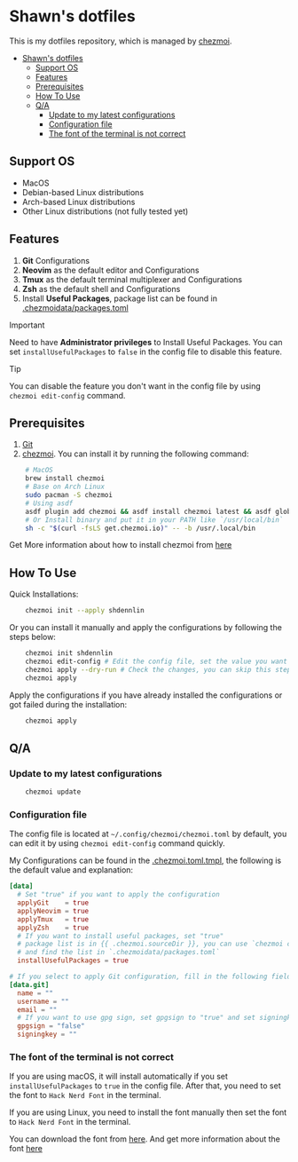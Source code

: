 # Shawn's dotfiles

This is my dotfiles repository, which is managed by [chezmoi](https://www.chezmoi.io/).

- [Shawn's dotfiles](#shawns-dotfiles)
  - [Support OS](#support-os)
  - [Features](#features)
  - [Prerequisites](#prerequisites)
  - [How To Use](#how-to-use)
  - [Q/A](#qa)
    - [Update to my latest configurations](#update-to-my-latest-configurations)
    - [Configuration file](#configuration-file)
    - [The font of the terminal is not correct](#the-font-of-the-terminal-is-not-correct)

## Support OS

- MacOS
- Debian-based Linux distributions
- Arch-based Linux distributions
- Other Linux distributions (not fully tested yet)

## Features

1. **Git** Configurations
2. **Neovim** as the default editor and Configurations
3. **Tmux** as the default terminal multiplexer and Configurations
4. **Zsh** as the default shell and Configurations
5. Install **Useful Packages**, package list can be found in [.chezmoidata/packages.toml](./.chezmoidata/packages.toml)

> [!IMPORTANT]  
> Need to have **Administrator privileges** to Install Useful Packages.
> You can set `installUsefulPackages` to `false` in the config file to disable this feature.

> [!TIP]
> You can disable the feature you don't want in the config file by using `chezmoi edit-config` command.

## Prerequisites

1. [Git](https://git-scm.com/)
2. [chezmoi](https://www.chezmoi.io/). You can install it by running the following command:

```bash
    # MacOS
    brew install chezmoi
    # Base on Arch Linux
    sudo pacman -S chezmoi
    # Using asdf
    asdf plugin add chezmoi && asdf install chezmoi latest && asdf global chezmoi latest
    # Or Install binary and put it in your PATH like `/usr/local/bin`
    sh -c "$(curl -fsLS get.chezmoi.io)" -- -b /usr/.local/bin
```

Get More information about how to install chezmoi from [here](https://www.chezmoi.io/install/)

## How To Use

Quick Installations:

```bash
    chezmoi init --apply shdennlin
```

Or you can install it manually and apply the configurations by following the steps below:

```bash
    chezmoi init shdennlin
    chezmoi edit-config # Edit the config file, set the value you want
    chezmoi apply --dry-run # Check the changes, you can skip this step if you want
    chezmoi apply
```

Apply the configurations if you have already installed the configurations or got failed during the installation:

```bash
    chezmoi apply
```

## Q/A

### Update to my latest configurations

```bash
    chezmoi update
```

### Configuration file

The config file is located at `~/.config/chezmoi/chezmoi.toml` by default, you can edit it by using `chezmoi edit-config` command quickly.

My Configurations can be found in the [.chezmoi.toml.tmpl](./.chezmoi.toml.tmpl), the following is the default value and explanation:

```toml
[data]
  # Set "true" if you want to apply the configuration
  applyGit    = true
  applyNeovim = true
  applyTmux   = true
  applyZsh    = true
  # If you want to install useful packages, set "true"
  # package list is in {{ .chezmoi.sourceDir }}, you can use `chezmoi cd` to go to the source directory of chezmoi quickly
  # and find the list in `.chezmoidata/packages.toml`
  installUsefulPackages = true

# If you select to apply Git configuration, fill in the following fields
[data.git]
  name = ""
  username = ""
  email = ""
  # If you want to use gpg sign, set gpgsign to "true" and set signingkey
  gpgsign = "false"
  signingkey = ""
```

### The font of the terminal is not correct

If you are using macOS, it will install automatically if you set `installUsefulPackages` to `true` in the config file. After that, you need to set the font to `Hack Nerd Font` in the terminal.

If you are using Linux, you need to install the font manually then set the font to `Hack Nerd Font` in the terminal.

You can download the font from [here](https://www.nerdfonts.com/font-downloads). And get more information about the font [here](https://github.com/ryanoasis/nerd-fonts/tree/master/patched-fonts/Hack)
